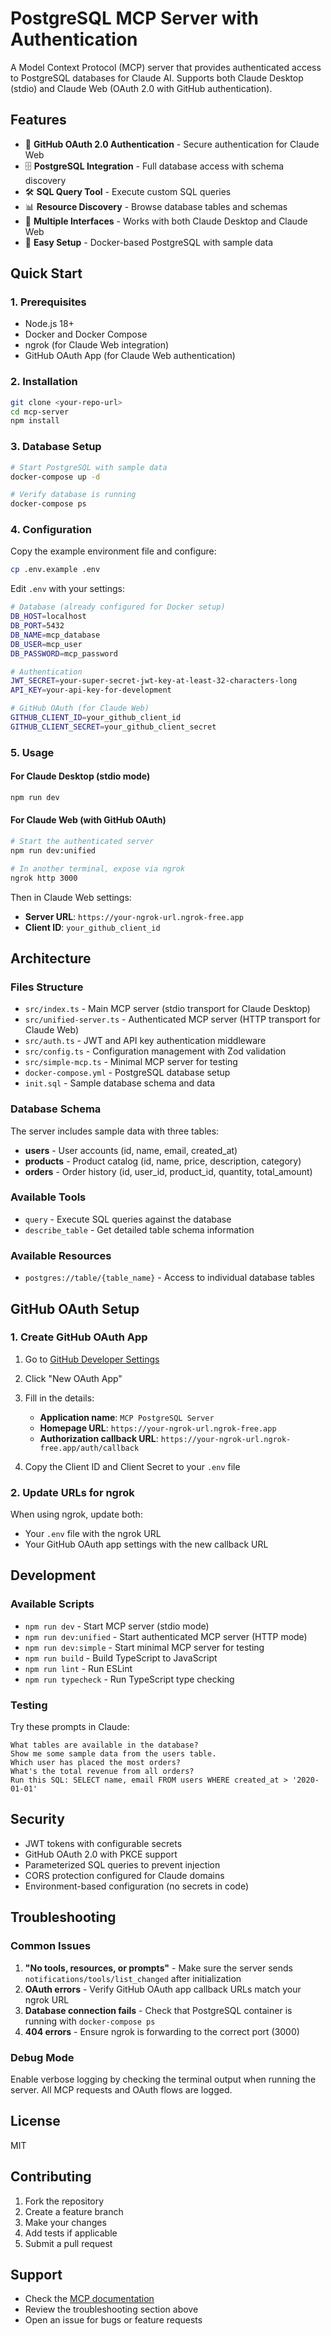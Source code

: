 # PostgreSQL MCP Server with Authentication

A Model Context Protocol (MCP) server that provides authenticated access to PostgreSQL databases for Claude AI. Supports both Claude Desktop (stdio) and Claude Web (OAuth 2.0 with GitHub authentication).

## Features

- 🔐 **GitHub OAuth 2.0 Authentication** - Secure authentication for Claude Web
- 🗄️ **PostgreSQL Integration** - Full database access with schema discovery
- 🛠️ **SQL Query Tool** - Execute custom SQL queries
- 📊 **Resource Discovery** - Browse database tables and schemas
- 🔄 **Multiple Interfaces** - Works with both Claude Desktop and Claude Web
- 🚀 **Easy Setup** - Docker-based PostgreSQL with sample data

## Quick Start

### 1. Prerequisites

- Node.js 18+
- Docker and Docker Compose
- ngrok (for Claude Web integration)
- GitHub OAuth App (for Claude Web authentication)

### 2. Installation

```bash
git clone <your-repo-url>
cd mcp-server
npm install
```

### 3. Database Setup

```bash
# Start PostgreSQL with sample data
docker-compose up -d

# Verify database is running
docker-compose ps
```

### 4. Configuration

Copy the example environment file and configure:

```bash
cp .env.example .env
```

Edit `.env` with your settings:

```bash
# Database (already configured for Docker setup)
DB_HOST=localhost
DB_PORT=5432
DB_NAME=mcp_database
DB_USER=mcp_user
DB_PASSWORD=mcp_password

# Authentication
JWT_SECRET=your-super-secret-jwt-key-at-least-32-characters-long
API_KEY=your-api-key-for-development

# GitHub OAuth (for Claude Web)
GITHUB_CLIENT_ID=your_github_client_id
GITHUB_CLIENT_SECRET=your_github_client_secret
```

### 5. Usage

#### For Claude Desktop (stdio mode)
```bash
npm run dev
```

#### For Claude Web (with GitHub OAuth)
```bash
# Start the authenticated server
npm run dev:unified

# In another terminal, expose via ngrok
ngrok http 3000
```

Then in Claude Web settings:
- **Server URL**: `https://your-ngrok-url.ngrok-free.app`
- **Client ID**: `your_github_client_id`

## Architecture

### Files Structure

- `src/index.ts` - Main MCP server (stdio transport for Claude Desktop)
- `src/unified-server.ts` - Authenticated MCP server (HTTP transport for Claude Web)
- `src/auth.ts` - JWT and API key authentication middleware
- `src/config.ts` - Configuration management with Zod validation
- `src/simple-mcp.ts` - Minimal MCP server for testing
- `docker-compose.yml` - PostgreSQL database setup
- `init.sql` - Sample database schema and data

### Database Schema

The server includes sample data with three tables:
- **users** - User accounts (id, name, email, created_at)
- **products** - Product catalog (id, name, price, description, category)  
- **orders** - Order history (id, user_id, product_id, quantity, total_amount)

### Available Tools

- `query` - Execute SQL queries against the database
- `describe_table` - Get detailed table schema information

### Available Resources

- `postgres://table/{table_name}` - Access to individual database tables

## GitHub OAuth Setup

### 1. Create GitHub OAuth App

1. Go to [GitHub Developer Settings](https://github.com/settings/developers)
2. Click "New OAuth App"
3. Fill in the details:
   - **Application name**: `MCP PostgreSQL Server`
   - **Homepage URL**: `https://your-ngrok-url.ngrok-free.app`
   - **Authorization callback URL**: `https://your-ngrok-url.ngrok-free.app/auth/callback`

4. Copy the Client ID and Client Secret to your `.env` file

### 2. Update URLs for ngrok

When using ngrok, update both:
- Your `.env` file with the ngrok URL
- Your GitHub OAuth app settings with the new callback URL

## Development

### Available Scripts

- `npm run dev` - Start MCP server (stdio mode)
- `npm run dev:unified` - Start authenticated MCP server (HTTP mode)
- `npm run dev:simple` - Start minimal MCP server for testing
- `npm run build` - Build TypeScript to JavaScript
- `npm run lint` - Run ESLint
- `npm run typecheck` - Run TypeScript type checking

### Testing

Try these prompts in Claude:

```
What tables are available in the database?
Show me some sample data from the users table.
Which user has placed the most orders?
What's the total revenue from all orders?
Run this SQL: SELECT name, email FROM users WHERE created_at > '2020-01-01'
```

## Security

- JWT tokens with configurable secrets
- GitHub OAuth 2.0 with PKCE support
- Parameterized SQL queries to prevent injection
- CORS protection configured for Claude domains
- Environment-based configuration (no secrets in code)

## Troubleshooting

### Common Issues

1. **"No tools, resources, or prompts"** - Make sure the server sends `notifications/tools/list_changed` after initialization
2. **OAuth errors** - Verify GitHub OAuth app callback URLs match your ngrok URL
3. **Database connection fails** - Check that PostgreSQL container is running with `docker-compose ps`
4. **404 errors** - Ensure ngrok is forwarding to the correct port (3000)

### Debug Mode

Enable verbose logging by checking the terminal output when running the server. All MCP requests and OAuth flows are logged.

## License

MIT

## Contributing

1. Fork the repository
2. Create a feature branch
3. Make your changes
4. Add tests if applicable
5. Submit a pull request

## Support

- Check the [MCP documentation](https://modelcontextprotocol.io/)
- Review the troubleshooting section above
- Open an issue for bugs or feature requests